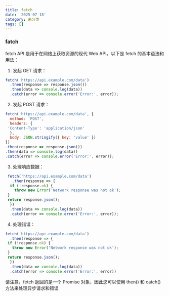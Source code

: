 ```yaml
---
title: fatch
date: '2025-07-18'
category: 未分类
tags: []
---
```

### fatch

fetch API 是用于在网络上获取资源的现代 Web API。以下是 fetch 的基本语法和用法：

1. 发起 GET 请求：

  ```js
  fetch('https://api.example.com/data')
    .then(response => response.json())
    .then(data => console.log(data))
    .catch(error => console.error('Error:', error));
  ```
  
  
  
2. 发起 POST 请求：

  ```js
  fetch('https://api.example.com/data', {
    method: 'POST',
    headers: {
   'Content-Type': 'application/json'
    },
    body: JSON.stringify({ key: 'value' })
  })
  .then(response => response.json())
  .then(data => console.log(data))
  .catch(error => console.error('Error:', error));
  ```

  

3. 处理响应数据：

  ```js
   fetch('https://api.example.com/data')
     .then(response => {
    if (!response.ok) {
      throw new Error('Network response was not ok');
   }
   return response.json();
    })
    .then(data => console.log(data))
    .catch(error => console.error('Error:', error));
  ```
  
  
  
4. 处理错误：

  ```js
  fetch('https://api.example.com/data')
    .then(response => {
   if (!response.ok) {
     throw new Error('Network response was not ok');
   }
   return response.json();
    })
    .then(data => console.log(data))
    .catch(error => console.error('Error:', error))
  ```

  请注意，fetch 返回的是一个 Promise 对象，因此您可以使用 then() 和 catch() 方法来处理异步请求和错误
